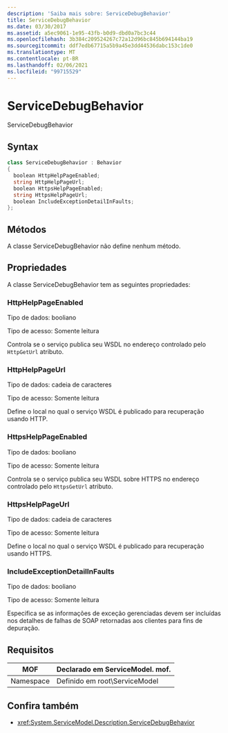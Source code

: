 ```yaml
---
description: 'Saiba mais sobre: ServiceDebugBehavior'
title: ServiceDebugBehavior
ms.date: 03/30/2017
ms.assetid: a5ec9061-1e95-43fb-b0d9-dbd0a7bc3c44
ms.openlocfilehash: 3b384c209524267c72a12d96bc845b694144ba19
ms.sourcegitcommit: ddf7edb67715a5b9a45e3dd44536dabc153c1de0
ms.translationtype: MT
ms.contentlocale: pt-BR
ms.lasthandoff: 02/06/2021
ms.locfileid: "99715529"
---
```

# <a name="servicedebugbehavior"></a>ServiceDebugBehavior

ServiceDebugBehavior  
  
## <a name="syntax"></a>Syntax  
  
```csharp
class ServiceDebugBehavior : Behavior  
{  
  boolean HttpHelpPageEnabled;  
  string HttpHelpPageUrl;  
  boolean HttpsHelpPageEnabled;  
  string HttpsHelpPageUrl;  
  boolean IncludeExceptionDetailInFaults;  
};  
```  
  
## <a name="methods"></a>Métodos  

 A classe ServiceDebugBehavior não define nenhum método.  
  
## <a name="properties"></a>Propriedades  

 A classe ServiceDebugBehavior tem as seguintes propriedades:  
  
### <a name="httphelppageenabled"></a>HttpHelpPageEnabled  

 Tipo de dados: booliano  
  
 Tipo de acesso: Somente leitura  
  
 Controla se o serviço publica seu WSDL no endereço controlado pelo `HttpGetUrl` atributo.  
  
### <a name="httphelppageurl"></a>HttpHelpPageUrl  

 Tipo de dados: cadeia de caracteres  
  
 Tipo de acesso: Somente leitura  
  
 Define o local no qual o serviço WSDL é publicado para recuperação usando HTTP.  
  
### <a name="httpshelppageenabled"></a>HttpsHelpPageEnabled  

 Tipo de dados: booliano  
  
 Tipo de acesso: Somente leitura  
  
 Controla se o serviço publica seu WSDL sobre HTTPS no endereço controlado pelo `HttpsGetUrl` atributo.  
  
### <a name="httpshelppageurl"></a>HttpsHelpPageUrl  

 Tipo de dados: cadeia de caracteres  
  
 Tipo de acesso: Somente leitura  
  
 Define o local no qual o serviço WSDL é publicado para recuperação usando HTTPS.  
  
### <a name="includeexceptiondetailinfaults"></a>IncludeExceptionDetailInFaults  

 Tipo de dados: booliano  
  
 Tipo de acesso: Somente leitura  
  
 Especifica se as informações de exceção gerenciadas devem ser incluídas nos detalhes de falhas de SOAP retornadas aos clientes para fins de depuração.  
  
## <a name="requirements"></a>Requisitos  
  
|MOF|Declarado em ServiceModel. mof.|  
|---------|-----------------------------------|  
|Namespace|Definido em root\ServiceModel|  
  
## <a name="see-also"></a>Confira também

- <xref:System.ServiceModel.Description.ServiceDebugBehavior>
